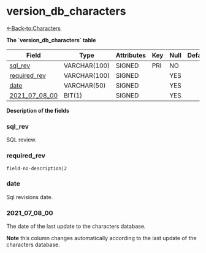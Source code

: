# version\_db\_characters

[<-Back-to:Characters](database-characters.md)

**The \`version\_db\_characters\` table**

| Field              | Type         | Attributes | Key | Null | Default | Extra | Comment |
| ------------------ | ------------ | ---------- | --- | ---- | ------- | ----- | ------- |
| [sql_rev][1]       | VARCHAR(100) | SIGNED     | PRI | NO   |         |       |         |
| [required_rev][2]  | VARCHAR(100) | SIGNED     |     | YES  |         |       |         |
| [date][3]          | VARCHAR(50)  | SIGNED     |     | YES  |         |       |         |
| [2021_07_08_00][4] | BIT(1)       | SIGNED     |     | YES  |         |       |         |

[1]: #sqlrev
[2]: #requiredrev
[3]: #date
[4]: #2021070800

**Description of the fields**

### sql\_rev

SQL review.

### required\_rev

`field-no-description|2`

### date 

Sql revisions date.

### 2021\_07\_08\_00

The date of the last update to the characters database.

**Note** this column changes automatically according to the last update of the characters database.
